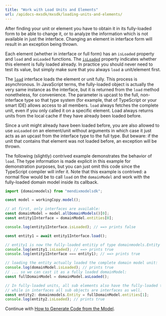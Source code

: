 ```yaml
---
title: "Work with Load Units and Elements"
url: /apidocs-mxsdk/mxsdk/loading-units-and-elements/
---
```


After finding your unit or element you have to obtain it in its fully-loaded form to be able to change it, or to analyze the information which is not available in just the interface. Changing an element in interface form will result in an exception being thrown.

Each element (whether in interface or full form) has an `isLoaded` property and `load` and `asLoaded` functions. The [`isLoaded`](https://apidocs.rnd.mendix.com/modelsdk/latest/interfaces/istructure.html#isloaded) property indicates whether this element is fully loaded already. In practice you should never need to test its value, but simply make sure that you always `load` a unit/element first.

The [`load`](https://apidocs.rnd.mendix.com/modelsdk/latest/interfaces/iabstractelement.html#load) interface loads the element or unit fully. This process is asynchronous. In JavaScript terms, the fully-loaded object is actually the very same instance as the interface, but it is returned from the `load` method nonetheless, for convenience. The parameter is upcast to the full, non-interface type so that type system (for example, that of TypeScript or your smart IDE) allows access to all members. `load` always fetches the complete unit, even if you only called it on a specific element. Load always returns units from the local cache if they have already been loaded before.

Since a unit might already have been loaded before, you are also allowed to use `asLoaded` on an element/unit without arguments in which case it just acts as an upcast from the interface type to the full type. But beware: if the unit that contains that element was not loaded before, an exception will be thrown.

The following (slightly) contrived example demonstrates the behavior of `load`. The type information is made explicit in this example for demonstration purposes, but you can just omit this code since the TypeScript compiler will infer it. Note that this example is contrived: a normal flow would be to call `load` on the `domainModel` and work with the fully-loaded domain model inside its callback.

```ts
import {domainmodels} from "mendixmodelsdk";

const model = workingCopy.model();

// at first, only interfaces are available:
const domainModel = model.allDomainModels()[0];
const entity1Interface = domainModel.entities[0];

console.log(entity1Interface.isLoaded); // ==> prints false

const entity1 = await entity1Interface.load();

// entity1 is now the fully-loaded entitiy of type domainmodels.Entity
console.log(entity1.isLoaded); // ==> prints true
console.log(entity1Interface === entity1); // ==> prints true

// loading the entity actually loaded the complete domain model unit:
console.log(domainModel.isLoaded); // prints true
// ... so we can cast it as a fully loaded domainModel:
const fullDomainModel = domainModel.asLoaded();

// In fully-loaded units, all sub elements also have the fully-loaded types,
// while in interfaces all sub objects are interfaces as well.
const entity2: domainmodels.Entity = fullDomainModel.entities[1];
console.log(entity2.isLoaded); // prints true
```

Continue with [How to Generate Code from the Model](/apidocs-mxsdk/mxsdk/generating-code-from-the-model/).
